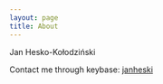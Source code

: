```yaml
---
layout: page
title: About
---
```


Jan Hesko-Kołodziński

Contact me through keybase: [janheski](https://keybase.io/janheski)

